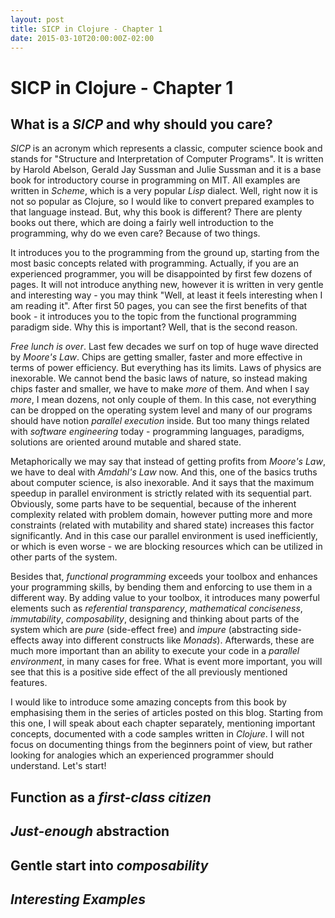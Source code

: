 ```yaml
---
layout: post
title: SICP in Clojure - Chapter 1
date: 2015-03-10T20:00:00Z-02:00
---
```


# SICP in Clojure - Chapter 1

## What is a *SICP* and why should you care?

*SICP* is an acronym which represents a classic, computer science book and stands for "Structure and Interpretation of Computer Programs". It is written by Harold Abelson, Gerald Jay Sussman and Julie Sussman and it is a base book for introductory course in programming on MIT. All examples are written in *Scheme*, which is a very popular *Lisp* dialect. Well, right now it is not so popular as Clojure, so I would like to convert prepared examples to that language instead. But, why this book is different? There are plenty books out there, which are doing a fairly well introduction to the programming, why do we even care? Because of two things.

It introduces you to the programming from the ground up, starting from the most basic concepts related with programming. Actually, if you are an experienced programmer, you will be disappointed by first few dozens of pages. It will not introduce anything new, however it is written in very gentle and interesting way - you may think "Well, at least it feels interesting when I am reading it". After first 50 pages, you can see the first benefits of that book - it introduces you to the topic from the functional programming paradigm side. Why this is important? Well, that is the second reason.

*Free lunch is over*. Last few decades we surf on top of huge wave directed by *Moore's Law*. Chips are getting smaller, faster and more effective in terms of power efficiency. But everything has its limits. Laws of physics are inexorable. We cannot bend the basic laws of nature, so instead making chips faster and smaller, we have to make *more* of them. And when I say *more*, I mean dozens, not only couple of them. In this case, not everything can be dropped on the operating system level and many of our programs should have notion *parallel execution* inside. But too many things related with *software engineering* today - programming languages, paradigms, solutions are oriented around mutable and shared state.

Metaphorically we may say that instead of getting profits from *Moore's Law*, we have to deal with *Amdahl's Law* now. And this, one of the basics truths about computer science, is also inexorable. And it says that the maximum speedup in parallel environment is strictly related with its sequential part. Obviously, some parts have to be sequential, because of the inherent complexity related with problem domain, however putting more and more constraints (related with mutability and shared state) increases this factor significantly. And in this case our parallel environment is used inefficiently, or which is even worse - we are blocking resources which can be utilized in other parts of the system.

Besides that, *functional programming* exceeds your toolbox and enhances your programming skills, by bending them and enforcing to use them in a different way. By adding value to your toolbox, it introduces many powerful elements such as *referential transparency*, *mathematical conciseness*, *immutability*, *composability*, designing and thinking about parts of the system which are *pure* (side-effect free) and *impure* (abstracting side-effects away into different constructs like *Monads*). Afterwards, these are much more important than an ability to execute your code in a *parallel environment*, in many cases for free. What is event more important, you will see that this is a positive side effect of the all previously mentioned features.

I would like to introduce some amazing concepts from this book by emphasising them in the series of articles posted on this blog. Starting from this one, I will speak about each chapter separately, mentioning important concepts, documented with a code samples written in *Clojure*. I will not focus on documenting things from the beginners point of view, but rather looking for analogies which an experienced programmer should understand. Let's start!

## Function as a *first-class citizen*

## *Just-enough* abstraction

## Gentle start into *composability*

## *Interesting Examples*
